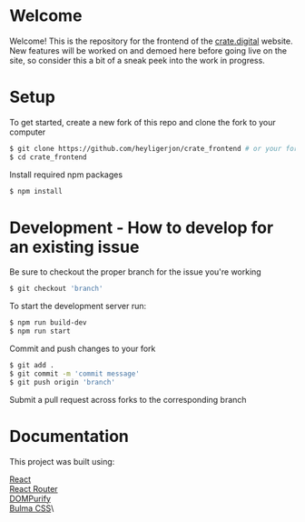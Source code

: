 # Welcome
Welcome! This is the repository for the frontend of the [crate.digital](https://www.crate.digital) website. New features will be worked on and demoed here before going live on the site, so consider this a bit of a sneak peek into the work in progress. 

# Setup
To get started, create a new fork of this repo and clone the fork to your computer
```bash
$ git clone https://github.com/heyligerjon/crate_frontend # or your fork
$ cd crate_frontend
```

Install required npm packages
```bash
$ npm install
```

# Development - How to develop for an existing issue
Be sure to checkout the proper branch for the issue you're working
```bash
$ git checkout 'branch'
```

To start the development server run:
```bash
$ npm run build-dev
$ npm run start
```

Commit and push changes to your fork
```bash
$ git add .
$ git commit -m 'commit message'
$ git push origin 'branch'
```

Submit a pull request across forks to the corresponding branch

# Documentation
This project was built using:

[React](https://react.dev/reference/react)\
[React Router](https://reactrouter.com/en/main)\
[DOMPurify](https://github.com/cure53/DOMPurify)\
[Bulma CSS](https://bulma.io/documentation/)\